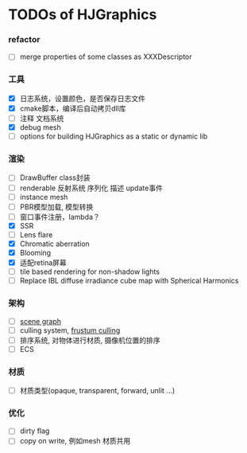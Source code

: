 # TODOs of HJGraphics

### refactor
- [ ] merge properties of some classes as XXXDescriptor

### 工具

- [x] 日志系统，设置颜色，是否保存日志文件
- [x] cmake脚本，编译后自动拷贝dll库
- [ ] 注释 文档系统
- [x] debug mesh
- [ ] options for building HJGraphics as a static or dynamic lib

### 渲染
- [ ] DrawBuffer class封装
- [ ] renderable 反射系统 序列化 描述 update事件
- [ ] instance mesh
- [ ] PBR模型加载, 模型转换
- [ ] 窗口事件注册，lambda？
- [x] SSR
- [ ] Lens flare
- [x] Chromatic aberration
- [x] Blooming
- [x] 适配retina屏幕
- [ ] tile based rendering for non-shadow lights
- [ ] Replace IBL diffuse irradiance cube map with Spherical Harmonics

### 架构

- [ ] [scene graph](https://learnopengl.com/Guest-Articles/2021/Scene/Scene-Graph)
- [ ] culling system, [frustum culling](https://learnopengl.com/Guest-Articles/2021/Scene/Frustum-Culling)
- [ ] 排序系统, 对物体进行材质, 摄像机位置的排序
- [ ] ECS

### 材质

-[ ] 材质类型(opaque, transparent, forward, unlit ...)

### 优化
-[ ] dirty flag
-[ ] copy on write, 例如mesh 材质共用